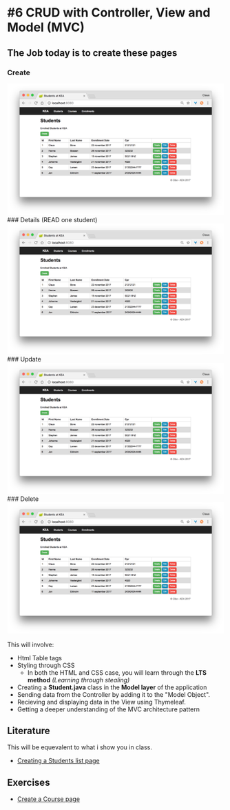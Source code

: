 # #6 CRUD with Controller, View and Model (MVC)

## The Job today is to create these pages

### Create
<img src="/students_index.png" />
### Details (READ one student)
<img src="/students_index.png" />
### Update
<img src="/students_index.png" />
### Delete
<img src="/students_index.png" />

This will involve:
* Html Table tags
* Styling through CSS
  * In both the HTML and CSS case, you will learn through the **LTS method** _(Learning through stealing)_ 
* Creating a **Student.java** class in the **Model layer** of the application
* Sending data from the Controller by adding it to the "Model Object".
* Recieving and displaying data in the View using Thymeleaf.
* Getting a deeper understanding of the MVC architecture pattern

## Literature
This will be equevalent to what i show you in class.

* [Creating a Students list page](https://github.com/StudentsAdministration/06_tutorial_students_list)

## Exercises

* [Create a Course page](https://github.com/StudentsAdministration/06_exercise_create_courses/blob/master/README.md)
